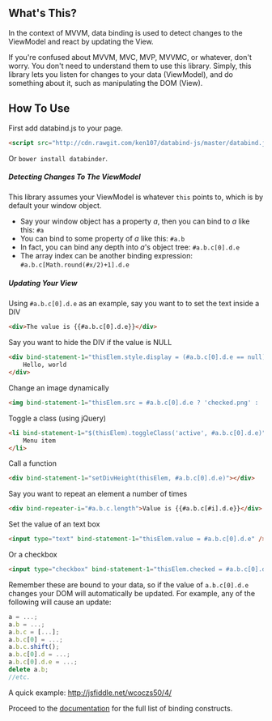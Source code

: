 ## What's This?
In the context of MVVM, data binding is used to detect changes to the ViewModel and react by updating the View.

If you're confused about MVVM, MVC, MVP, MVVMC, or whatever, don't worry.  You don't need to understand them to use this library.  Simply, this library lets you listen for changes to your data (ViewModel), and do something about it, such as manipulating the DOM (View).

## How To Use
First add databind.js to your page.
```html
<script src="http://cdn.rawgit.com/ken107/databind-js/master/databind.js"></script>
```
Or `bower install databinder`.

##### Detecting Changes To The ViewModel
This library assumes your ViewModel is whatever `this` points to, which is by default your window object.
* Say your window object has a property _a_, then you can bind to _a_ like this: `#a`
* You can bind to some property of _a_ like this: `#a.b`
* In fact, you can bind any depth into _a_'s object tree: `#a.b.c[0].d.e`
* The array index can be another binding expression: `#a.b.c[Math.round(#x/2)+1].d.e`

##### Updating Your View
Using `#a.b.c[0].d.e` as an example, say you want to to set the text inside a DIV
```html
<div>The value is {{#a.b.c[0].d.e}}</div>
```

Say you want to hide the DIV if the value is NULL
```html
<div bind-statement-1="thisElem.style.display = (#a.b.c[0].d.e == null) ? 'none' : 'block'">
	Hello, world
</div>
```

Change an image dynamically
```html
<img bind-statement-1="thisElem.src = #a.b.c[0].d.e ? 'checked.png' : 'unchecked.png'" />
```

Toggle a class (using jQuery)
```html
<li bind-statement-1="$(thisElem).toggleClass('active', #a.b.c[0].d.e)">
	Menu item
</li>
```

Call a function
```html
<div bind-statement-1="setDivHeight(thisElem, #a.b.c[0].d.e)"></div>
```

Say you want to repeat an element a number of times
```html
<div bind-repeater-i="#a.b.c.length">Value is {{#a.b.c[#i].d.e}}</div>
```

Set the value of an text box
```html
<input type="text" bind-statement-1="thisElem.value = #a.b.c[0].d.e" />
```

Or a checkbox
```html
<input type="checkbox" bind-statement-1="thisElem.checked = #a.b.c[0].d.e" />
```

Remember these are bound to your data, so if the value of `a.b.c[0].d.e` changes your DOM will automatically be updated.  For example, any of the following will cause an update:
```javascript
a = ...;
a.b = ...;
a.b.c = [...];
a.b.c[0] = ...;
a.b.c.shift();
a.b.c[0].d = ...;
a.b.c[0].d.e = ...;
delete a.b;
//etc.
```

A quick example: http://jsfiddle.net/wcoczs50/4/

Proceed to the [documentation](https://github.com/ken107/databind-js/wiki/Home) for the full list of binding constructs.
